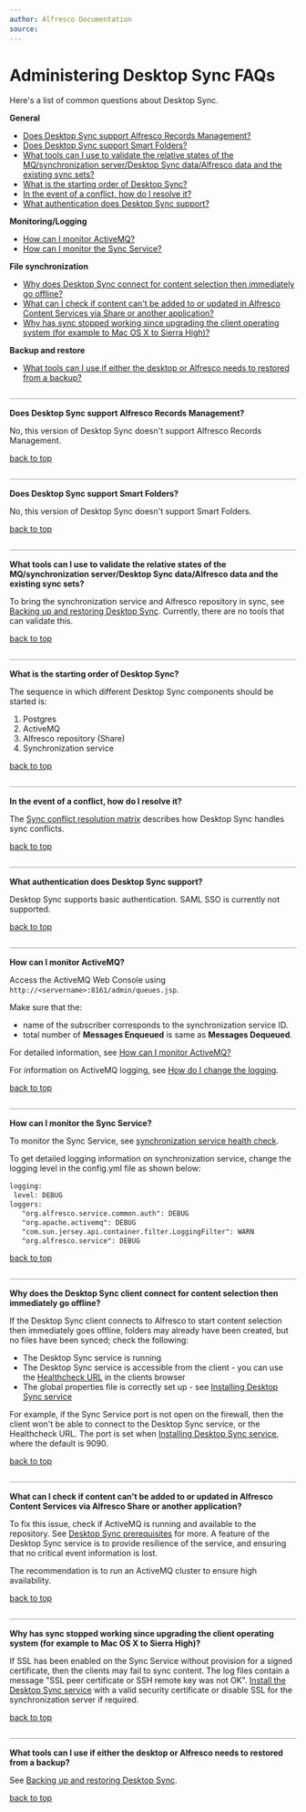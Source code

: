 ```yaml
---
author: Alfresco Documentation
source: 
---
```


# Administering Desktop Sync FAQs

Here's a list of common questions about Desktop Sync.

**General**

-   [Does Desktop Sync support Alfresco Records Management?](ds-faqs-admin.md#rm)
-   [Does Desktop Sync support Smart Folders?](ds-faqs-admin.md#sf)
-   [What tools can I use to validate the relative states of the MQ/synchronization server/Desktop Sync data/Alfresco data and the existing sync sets?](ds-faqs-admin.md#1)
-   [What is the starting order of Desktop Sync?](ds-faqs-admin.md#2)
-   [In the event of a conflict, how do I resolve it?](ds-faqs-admin.md#3)
-   [What authentication does Desktop Sync support?](ds-faqs-admin.md#4)

**Monitoring/Logging**

-   [How can I monitor ActiveMQ?](ds-faqs-admin.md#5)
-   [How can I monitor the Sync Service?](ds-faqs-admin.md#6)

**File synchronization**

-   [Why does Desktop Sync connect for content selection then immediately go offline?](ds-faqs-admin.md#9)
-   [What can I check if content can't be added to or updated in Alfresco Content Services via Share or another application?](ds-faqs-admin.md#10)
-   [Why has sync stopped working since upgrading the client operating system \(for example to Mac OS X to Sierra High\)?](ds-faqs-admin.md#11)

**Backup and restore**

-   [What tools can I use if either the desktop or Alfresco needs to restored from a backup?](ds-faqs-admin.md#8)

![](../images/hr.png)

**Does Desktop Sync support Alfresco Records Management?**

No, this version of Desktop Sync doesn't support Alfresco Records Management.

[back to top](ds-faqs-admin.md#)

![](../images/hr.png)

**Does Desktop Sync support Smart Folders?**

No, this version of Desktop Sync doesn't support Smart Folders.

[back to top](ds-faqs-admin.md#)

![](../images/hr.png)

**What tools can I use to validate the relative states of the MQ/synchronization server/Desktop Sync data/Alfresco data and the existing sync sets?**

To bring the synchronization service and Alfresco repository in sync, see [Backing up and restoring Desktop Sync](../tasks/ds-backup-restore.md). Currently, there are no tools that can validate this.

[back to top](ds-faqs-admin.md#)

![](../images/hr.png)

**What is the starting order of Desktop Sync?**

The sequence in which different Desktop Sync components should be started is:

1.  Postgres
2.  ActiveMQ
3.  Alfresco repository \(Share\)
4.  Synchronization service

[back to top](ds-faqs-admin.md#)

![](../images/hr.png)

**In the event of a conflict, how do I resolve it?**

The [Sync conflict resolution matrix](https://docs.alfresco.com/desktopsync/concepts/ds-conflicts.html) describes how Desktop Sync handles sync conflicts.

[back to top](ds-faqs-admin.md#)

![](../images/hr.png)

**What authentication does Desktop Sync support?**

Desktop Sync supports basic authentication. SAML SSO is currently not supported.

[back to top](ds-faqs-admin.md#)

![](../images/hr.png)

**How can I monitor ActiveMQ?**

Access the ActiveMQ Web Console using `http://<servername>:8161/admin/queues.jsp`.

Make sure that the:

-   name of the subscriber corresponds to the synchronization service ID.
-   total number of **Messages Enqueued** is same as **Messages Dequeued**.

For detailed information, see [How can I monitor ActiveMQ?](http://activemq.apache.org/how-can-i-monitor-activemq.html)

For information on ActiveMQ logging, see [How do I change the logging](http://activemq.apache.org/how-do-i-change-the-logging.html).

[back to top](ds-faqs-admin.md#)

![](../images/hr.png)

**How can I monitor the Sync Service?**

To monitor the Sync Service, see [synchronization service health check](../concepts/desktop-sync-monitor.md#healthcheck).

To get detailed logging information on synchronization service, change the logging level in the config.yml file as shown below:

```
logging:
 level: DEBUG
loggers:
   "org.alfresco.service.common.auth": DEBUG
   "org.apache.activemq": DEBUG
   "com.sun.jersey.api.container.filter.LoggingFilter": WARN
   "org.alfresco.service": DEBUG
```

[back to top](ds-faqs-admin.md#)

![](../images/hr.png)

**Why does the Desktop Sync client connect for content selection then immediately go offline?**

If the Desktop Sync client connects to Alfresco to start content selection then immediately goes offline, folders may already have been created, but no files have been synced; check the following:

-   The Desktop Sync service is running
-   The Desktop Sync service is accessible from the client - you can use the [Healthcheck URL](../concepts/desktop-sync-monitor.md#) in the clients browser
-   The global properties file is correctly set up - see [Installing Desktop Sync service](../tasks/desktop-sync-install.md)

For example, if the Sync Service port is not open on the firewall, then the client won't be able to connect to the Desktop Sync service, or the Healthcheck URL. The port is set when [Installing Desktop Sync service](../tasks/desktop-sync-install.md), where the default is 9090.

[back to top](ds-faqs-admin.md#)

![](../images/hr.png)

**What can I check if content can't be added to or updated in Alfresco Content Services via Alfresco Share or another application?**

To fix this issue, check if ActiveMQ is running and available to the repository. See [Desktop Sync prerequisites](../concepts/desktop-sync-prerequisites.md) for more. A feature of the Desktop Sync service is to provide resilience of the service, and ensuring that no critical event information is lost.

The recommendation is to run an ActiveMQ cluster to ensure high availability.

[back to top](ds-faqs-admin.md#)

![](../images/hr.png)

**Why has sync stopped working since upgrading the client operating system \(for example to Mac OS X to Sierra High\)?**

If SSL has been enabled on the Sync Service without provision for a signed certificate, then the clients may fail to sync content. The log files contain a message "SSL peer certificate or SSH remote key was not OK". [Install the Desktop Sync service](../tasks/desktop-sync-install.md) with a valid security certificate or disable SSL for the synchronization server if required.

[back to top](ds-faqs-admin.md#)

![](../images/hr.png)

**What tools can I use if either the desktop or Alfresco needs to restored from a backup?**

See [Backing up and restoring Desktop Sync](../tasks/ds-backup-restore.md).

[back to top](ds-faqs-admin.md#)



